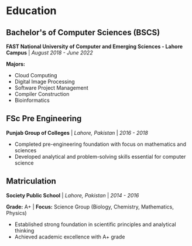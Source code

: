 # Education

## Bachelor's of Computer Sciences (BSCS)
**FAST National University of Computer and Emerging Sciences - Lahore Campus** | *August 2018 - June 2022*

**Majors:**
- Cloud Computing
- Digital Image Processing
- Software Project Management
- Compiler Construction
- Bioinformatics


## FSc Pre Engineering
**Punjab Group of Colleges** | *Lahore, Pakistan* | *2016 - 2018*

- Completed pre-engineering foundation with focus on mathematics and sciences
- Developed analytical and problem-solving skills essential for computer science

## Matriculation
**Society Public School** | *Lahore, Pakistan* | *2014 - 2016*

**Grade:** A+ | **Focus:** Science Group (Biology, Chemistry, Mathematics, Physics)

- Established strong foundation in scientific principles and analytical thinking
- Achieved academic excellence with A+ grade